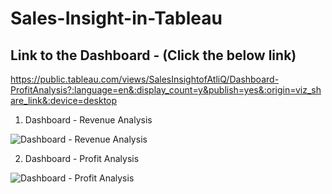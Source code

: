 # Sales-Insight-in-Tableau

## Link to the Dashboard - (Click the below link)
https://public.tableau.com/views/SalesInsightofAtliQ/Dashboard-ProfitAnalysis?:language=en&:display_count=y&publish=yes&:origin=viz_share_link&:device=desktop



1) Dashboard - Revenue Analysis

![Dashboard - Revenue Analysis](https://user-images.githubusercontent.com/59524152/102855409-9ac80300-444a-11eb-8742-d7bd84a0e6b7.JPG)


2) Dashboard - Profit Analysis

![Dashboard - Profit Analysis](https://user-images.githubusercontent.com/59524152/102855794-48d3ad00-444b-11eb-9d3b-ec64fdbe0865.JPG)

